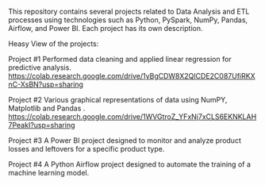 This repository contains several projects related to Data Analysis and ETL processes using technologies such as Python, PySpark, NumPy, Pandas, Airflow, and Power BI. Each project has its own description.

Heasy View of the projects:

Project #1
Performed data cleaning and applied linear regression for predictive analysis.
https://colab.research.google.com/drive/1yBgCDW8X2QICDE2C087UfiRKXnC-XsBN?usp=sharing

Project #2
Various graphical representations of data using NumPY, Matplotlib  and Pandas .
https://colab.research.google.com/drive/1WVGtroZ_YFxNj7xCLS6EKNKLAH7PeakI?usp=sharing

Project #3 
A Power BI project designed to monitor and analyze product losses and leftovers for a specific product type.

Project #4
A Python Airflow project designed to automate the training of a machine learning model.
